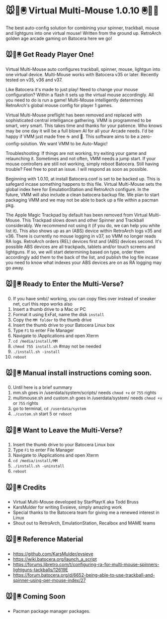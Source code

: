 # 🐭👾🖲️ Virtual Multi-Mouse 1.0.10 🖲️👾🐭

The best auto-config solution for combining your spinner, trackball, mouse and lightguns into one virtual mouse! Written from the ground up. RetroArch golden age arcade gaming on Batocera here we go!

## 🐭👾🖲️ Get Ready Player One!

Virtual Multi-Mouse auto configures trackball, spinner, mouse, lightgun into one virtual device. Multi-Mouse works with Batocera v35 or later. Recently tested on v35, v36 and v37.

Like Batocera it's made to just play! Need to change your mouse configuration? Within a flash it sets up the virtual mouse accordingly. All you need to do is run a game! Multi-Mouse intelligently determines RetroArch's global mouse config for player 1 games.

Virtual Multi-Mouse preflight has been removed and replaced with sophisticated central intelligance gathering. VMM is programmed to be smart, very smart. This takes time and thanks for your patience. Who knows may be one day it will be a full blown AI for all your Arcade needs. I'd be happy if VMM just made free ☕️ and 🍩. This software aims to be a zero-config-solution. We want VMM to be Auto-Magic!

Troubleshooting: If things are not working, try exiting your game and relaunching it. Sometimes and not often, VMM needs a jump start. If your mouse controllers are still not working, simply reboot Batocera. Still having trouble? Feel free to post an issue. I will respond as soon as possible.

Beginning with 1.0.10, at install Batocera.conf is set to be backed up. This is safegard incase something happens to this file. Virtual Multi-Mouse sets the global index here for EmulationStation and RetroArch configure. In the future, VMM will also include a clean batocera backup file. We plan to start packaging VMM and we may not be able to back up a file within a pacman pkg.

The Apple Magic Trackpad by default has been removed from Virtual Multi-Mouse. This Trackpad slows down and other Spinner and Trackball considerably. We recommend not using it (if you do, we can help you white list it). This also shows up as an (ABS) device within RetroArch logs v35 and v36. There is currently no mouse logging in v37, so VMM no longer reads RA logs. RetroArch orders (REL) devices first and (ABS) devices second. It's possible ABS devices are all trackpads, tablets and/or touch screens and lightguns. If so, we will start determining based on type, order them accordingly add them to the back of the list, and publish the log file incase you need to know what indexes your ABS devices are on as RA logging may go away.

## 🐭👾🖲️ Ready to Enter the Multi-Verse?

0.  If you have smb// working, you can copy files over instead of sneaker net, curl this repo works also
1.  Insert a thumb drive to a Mac or PC 
2.  Format it using ExFat, name the disk `install`
3.  Copy the `MM folder` to the thumb drive
4.  Insert the thumb drive to your Batocera Linux box
5.  Type `F1` to enter File Manager
6.  Navigate to /Applications and open Xterm
7.  `cd /media/install/MM`
8.  `chmod 755 install.sh` #may not be needed
9.  `./install.sh -install`
10.  `reboot`

## 🐭👾🖲️ Manual install instructions coming soon.
0. Until here is a brief summary
1. mm.sh goes in /userdata/system/scripts/ needs `chmod +x` or `755` rights
2. multimouse.sh and custom.sh goes in /userdata/system/ needs `chmod +x` or `755` rights
3. go to terminal, `cd /userdata/system`
4. `./custom.sh` start
5  or `reboot`

## 🐭👾🖲️ Want to Leave the Multi-Verse?

1.  Insert the thumb drive to your Batocera Linux box
2.  Type `F1` to enter File Manager
3.  Navigate to /Applications and open Xterm
4.  `cd /media/install/MM`
5.  `./install.sh -uninstall`
6.  `reboot`

## 🐭👾🖲️ Credits
* Virtual Multi-Mouse developed by StarPlayrX aka Todd Bruss
* KarsMulder for writing Evsieve, simply amazing work
* Special thanks to the Batocera team for giving me a renewed interest in Linux
* Shout out to RetroArch, EmulationStation, Recalbox and MAME teams

## 🐭👾🖲️ Reference Material

* https://github.com/KarsMulder/evsieve
* https://wiki.batocera.org/launch_a_script
* https://forums.libretro.com/t/configuring-ra-for-multi-mouse-spinners-lightguns-tackballs/12619E
* https://forum.batocera.org/d/6652-being-able-to-use-trackball-and-spinner-using-per-mouse-index/27

## 🐭👾🖲️ Coming Soon
* Pacman package manager packages.
